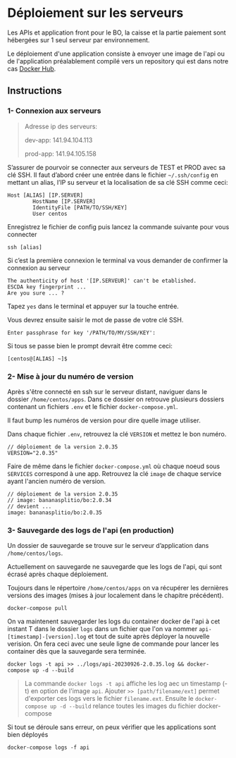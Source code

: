 # Déploiement sur les serveurs

Les APIs et application front pour le BO, la caisse et la partie paiement sont hébergées sur 1 seul serveur par environnement. 

Le déploiement d'une application consiste à envoyer une image de l'api ou de l'application préalablement compilé vers un repository qui est dans notre cas [Docker Hub](https://hub.docker.com).

## Instructions

### 1- Connexion aux serveurs

> Adresse ip des serveurs:
> 
> dev-app: 141.94.104.113
> 
> prod-app: 141.94.105.158

S’assurer de pourvoir se connecter aux serveurs de TEST et PROD avec sa clé SSH. Il faut d’abord créer une entrée dans le fichier `~/.ssh/config` en mettant un alias, l’IP su serveur et la localisation de sa clé SSH comme ceci:
```
Host [ALIAS] [IP.SERVER]
        HostName [IP.SERVER]
        IdentityFile [PATH/TO/SSH/KEY]
        User centos
```

Enregistrez le fichier de config puis lancez la commande suivante pour vous connecter
```
ssh [alias]
```

Si c’est la première connexion le terminal va vous demander de confirmer la connexion au serveur
```
The authenticity of host '[IP.SERVEUR]' can't be etablished.
ESCDA key fingerprint ...
Are you sure ... ?
```

Tapez `yes` dans le terminal et appuyer sur la touche entrée.

Vous devrez ensuite saisir le mot de passe de votre clé SSH.
```
Enter passphrase for key '/PATH/TO/MY/SSH/KEY':
```

Si tous se passe bien le prompt devrait être comme ceci:
```
[centos@[ALIAS] ~]$ 
```

### 2- Mise à jour du numéro de version
Après s'être connecté en ssh sur le serveur distant, naviguer dans le dossier `/home/centos/apps`. Dans ce dossier on retrouve plusieurs dossiers contenant un fichiers `.env` et le fichier `docker-compose.yml`.

Il faut bump les numéros de version pour dire quelle image utiliser.

Dans chaque fichier `.env`, retrouvez la clé `VERSION` et mettez le bon numéro.
```
// déploiement de la version 2.0.35
VERSION="2.0.35"
```

Faire de même dans le fichier `docker-compose.yml` où chaque noeud sous `SERVICES` correspond à une app. Retrouvez la clé `image` de chaque service ayant l'ancien numéro de version.
```
// déploiement de la version 2.0.35
// image: bananasplitio/bo:2.0.34
// devient ...
image: bananasplitio/bo:2.0.35

```

### 3- Sauvegarde des logs de l'api (en production)
Un dossier de sauvegarde se trouve sur le serveur d’application dans `/home/centos/logs`.

Actuellement on sauvegarde ne sauvegarde que les logs de l'api, qui sont écrasé après chaque déploiement.

Toujours dans le répertoire `/home/centos/apps` on va récupérer les dernières versions des images (mises à jour localement dans le chapitre précédent).
```
docker-compose pull
```

On va maintenent sauvegarder les logs du container docker de l'api à cet instant T dans le dossier `logs` dans un fichier que l'on va nommer `api-[timestamp]-[version].log` et tout de suite après déployer la nouvelle verision.
On fera ceci avec une seule ligne de commande pour lancer les container dès que la sauvegarde  sera terminée.
```
docker logs -t api >> ../logs/api-20230926-2.0.35.log && docker-compose up -d --build
```

> La commande `docker logs -t api` affiche les log aec un timestamp (-t) en option de l'image `api`.
> Ajouter `>> [path/filename/ext]` permet d'exporter ces logs vers le fichier `filename.ext`.
> Ensuite le `docker-compose up -d --build` relance toutes les images du fichier docker-compose


Si tout se déroule sans erreur, on peux vérifier que les applications sont bien déployés
```
docker-compose logs -f api
```

  
